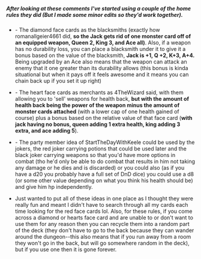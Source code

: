##### After looking at these comments I've started using a couple of the home rules they did (But I made some minor edits so they'd work together). 



* \- The diamond face cards as the blacksmiths (exactly how romanallgeier4661 did, **so the Jack gets rid of one monster card off of an equipped weapon, Queen 2, King 3, and Ace all)**. Also, if a weapon has no durability loss, you can place a blacksmith under it to give it a bonus based on the value of the blacksmith, **Jack is +1, Q +2, K+3, A+4.** Being upgraded by an Ace also means that the weapon can attack an enemy that it one greater than its durability allows (this bonus is kinda situational but when it pays off it feels awesome and it means you can chain back up if you set it up right)



* \- The heart face cards as merchants as 4TheWizard said, with them allowing you to 'sell' weapons for health back, **but with the amount of health back being the power of the weapon minus the amount of monster cards attached** (with a lower cap of one health gained of course) plus a bonus based on the relative value of that face card (**with jack having no bonus, queen adding 1 extra health, king adding 3 extra, and ace adding 5**). 



* \- The party member idea of StartTheDayWithKeele could be used by the jokers, the red joker carrying potions that could be used later and the black joker carrying weapons so that you'd have more options in combat (tho he'd only be able to do combat that results in him not taking any damage or he dies and is discarded) or you could also (as if you have a d20 you probably have a full set of DnD dice) you could use a d8 (or some other value depending on what you think his health should be) and give him hp independently. 



* Just wanted to put all of these ideas in one place as I thought they were really fun and meant I didn't have to search through all my cards each time looking for the red face cards lol. Also, for these rules, if you come across a diamond or hearts face card and are unable to or don't want to use them for any reason then you can recycle them into a random part of the deck (they don't have to go to the back because they can wander around the dungeon--this also means that if you run away from a room they won't go in the back, but will go somewhere random in the deck), but if you use one then it is gone forever.
